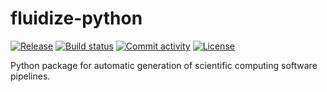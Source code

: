 # fluidize-python

[![Release](https://img.shields.io/github/v/release/Fluidize-Inc/fluidize-python)](https://img.shields.io/github/v/release/Fluidize-Inc/fluidize-python)
[![Build status](https://img.shields.io/github/actions/workflow/status/Fluidize-Inc/fluidize-python/main.yml?branch=main)](https://github.com/Fluidize-Inc/fluidize-python/actions/workflows/main.yml?query=branch%3Amain)
[![Commit activity](https://img.shields.io/github/commit-activity/m/Fluidize-Inc/fluidize-python)](https://img.shields.io/github/commit-activity/m/Fluidize-Inc/fluidize-python)
[![License](https://img.shields.io/github/license/Fluidize-Inc/fluidize-python)](https://img.shields.io/github/license/Fluidize-Inc/fluidize-python)

Python package for automatic generation of scientific computing software pipelines.

